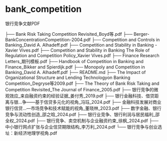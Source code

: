 # bank_competition
银行竞争文献PDF

├── Bank Risk Taking Competition Revisited_Boyd等.pdf
├── Berger-BankConcentrationCompetition-2004.pdf
├── Competition and Controls in Banking_David A. Alhadeff.pdf
├── Competition and Stability in Banking - Xavier Vives.pdf
├── Competition and Stability in Banking The Role of Regulation and Competition Policy_Xavier Vives.pdf
├── Finance Research Letters_期刊模板.pdf
├── Handbook of Competition in Banking and Finance_Bikker and Spierdijk.pdf
├── Monopoly and Competition in Banking_David A. Alhadeff.pdf
├── README.md
├── The Impact of Organizational Structure and Lending Technologyon Banking Competition_Degryse等2009.pdf
├── The Theory of Bank Risk Taking and Competition Revisited_The Journal of Finance_2005.pdf
├── 银行竞争的微观效应_来自融资约束的经验证据_姜付秀_2019.pdf
├── 银行金融科技、借贷距离与银...争——基于信贷多元化的视角_冯珏_2024.pdf
├── 金融科技发展对商业银行信贷...—市场竞争和技术赋能的视角_董晓林_2023.pdf
├── 数字金融、银行竞争与流动性创造_邵之晗_2024.pdf
├── 银行业竞争、银行利润与居民福利_邵全权_2024.pdf
├── 银行竞争、卖空机制与企业融资约束_徐枫_2024.pdf
├── 中小银行网点扩张与企业信贷期限结构_李万利_2024.pdf
└── 银行竞争与创业选址：新经济地理学视角.pdf
